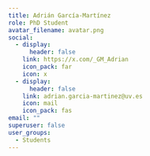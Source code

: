 ```yaml
---
title: Adrián García-Martínez
role: PhD Student
avatar_filename: avatar.png
social:
  - display:
      header: false
    link: https://x.com/_GM_Adrian
    icon_pack: far
    icon: x
  - display:
      header: false
    link: adrian.garcia-martinez@uv.es
    icon: mail
    icon_pack: fas
email: ""
superuser: false
user_groups:
  - Students
---
```

